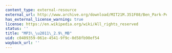 ```yaml
---
content_type: external-resource
external_url: http://www.archive.org/download/MIT21M.351F08/Ben_Park-Percussion.mp3
has_external_license_warning: true
license: https://en.wikipedia.org/wiki/All_rights_reserved
status: ''
title: "MP3\_\u2011\_2.9\_MB"
uid: c0409359-061e-4541-9f9c-0d58fb90ef54
wayback_url: ''
---
```

